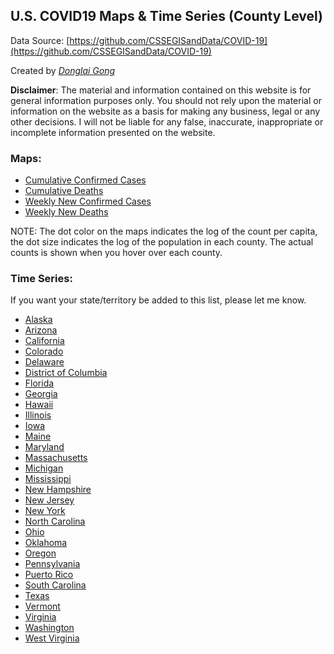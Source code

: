 ## U.S. COVID19 Maps & Time Series (County Level)
Data Source: [https://github.com/CSSEGISandData/COVID-19](https://github.com/CSSEGISandData/COVID-19)

Created by [_Donglai Gong_](mailto:gong@bluetao.com)

**Disclaimer**: The material and information contained on this website is for general information purposes only. You should not rely upon the material or information on the website as a basis for making any business, legal or any other decisions. I will not be liable for any false, inaccurate, inappropriate or incomplete information presented on the website.

### Maps: 

- [Cumulative Confirmed Cases](https://truedichotomy.github.io/covid19_public/maps/covid19map_confirmed.html)
- [Cumulative Deaths](https://truedichotomy.github.io/covid19_public/maps/covid19map_death.html)
- [Weekly New Confirmed Cases](https://truedichotomy.github.io/covid19_public/maps/covid19map_delta_confirmed.html)
- [Weekly New Deaths](https://truedichotomy.github.io/covid19_public/maps/covid19map_delta_death.html)

NOTE: The dot color on the maps indicates the log of the count per capita, the dot size indicates the log of the population in each county. The actual counts is shown when you hover over each county.

### Time Series:

If you want your state/territory be added to this list, please let me know.

- [Alaska](https://truedichotomy.github.io/covid19_public/timeseries/covid19ts_Alaska.html)
- [Arizona](https://truedichotomy.github.io/covid19_public/timeseries/covid19ts_Arizona.html)
- [California](https://truedichotomy.github.io/covid19_public/timeseries/covid19ts_California.html)
- [Colorado](https://truedichotomy.github.io/covid19_public/timeseries/covid19ts_Colorado.html)
- [Delaware](https://truedichotomy.github.io/covid19_public/timeseries/covid19ts_Delaware.html)
- [District of Columbia](https://truedichotomy.github.io/covid19_public/timeseries/covid19ts_DistrictofColumbia.html)
- [Florida](https://truedichotomy.github.io/covid19_public/timeseries/covid19ts_Florida.html)
- [Georgia](https://truedichotomy.github.io/covid19_public/timeseries/covid19ts_Georgia.html)
- [Hawaii](https://truedichotomy.github.io/covid19_public/timeseries/covid19ts_Hawaii.html)
- [Illinois](https://truedichotomy.github.io/covid19_public/timeseries/covid19ts_Illinois.html)
- [Iowa](https://truedichotomy.github.io/covid19_public/timeseries/covid19ts_Iowa.html)
- [Maine](https://truedichotomy.github.io/covid19_public/timeseries/covid19ts_Maine.html)
- [Maryland](https://truedichotomy.github.io/covid19_public/timeseries/covid19ts_Maryland.html)
- [Massachusetts](https://truedichotomy.github.io/covid19_public/timeseries/covid19ts_Massachusetts.html)
- [Michigan](https://truedichotomy.github.io/covid19_public/timeseries/covid19ts_Michigan.html)
- [Mississippi](https://truedichotomy.github.io/covid19_public/timeseries/covid19ts_Mississippi.html)
- [New Hampshire](https://truedichotomy.github.io/covid19_public/timeseries/covid19ts_NewHampshire.html)
- [New Jersey](https://truedichotomy.github.io/covid19_public/timeseries/covid19ts_NewJersey.html)
- [New York](https://truedichotomy.github.io/covid19_public/timeseries/covid19ts_NewYork.html)
- [North Carolina](https://truedichotomy.github.io/covid19_public/timeseries/covid19ts_NorthCarolina.html)
- [Ohio](https://truedichotomy.github.io/covid19_public/timeseries/covid19ts_Ohio.html)
- [Oklahoma](https://truedichotomy.github.io/covid19_public/timeseries/covid19ts_Oklahoma.html)
- [Oregon](https://truedichotomy.github.io/covid19_public/timeseries/covid19ts_Oregon.html)
- [Pennsylvania](https://truedichotomy.github.io/covid19_public/timeseries/covid19ts_Pennsylvania.html)
- [Puerto Rico](https://truedichotomy.github.io/covid19_public/timeseries/covid19ts_PuertoRico.html)
- [South Carolina](https://truedichotomy.github.io/covid19_public/timeseries/covid19ts_SouthCarolina.html)
- [Texas](https://truedichotomy.github.io/covid19_public/timeseries/covid19ts_Texas.html)
- [Vermont](https://truedichotomy.github.io/covid19_public/timeseries/covid19ts_Vermont.html)
- [Virginia](https://truedichotomy.github.io/covid19_public/timeseries/covid19ts_Virginia.html)
- [Washington](https://truedichotomy.github.io/covid19_public/timeseries/covid19ts_Washington.html)
- [West Virginia](https://truedichotomy.github.io/covid19_public/timeseries/covid19ts_WestVirginia.html)


